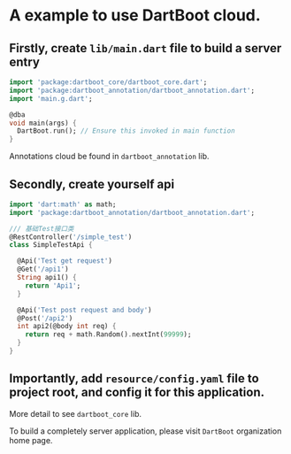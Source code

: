 # A example to use DartBoot cloud.


## Firstly, create `lib/main.dart` file to build a server entry

```dart
import 'package:dartboot_core/dartboot_core.dart';
import 'package:dartboot_annotation/dartboot_annotation.dart';
import 'main.g.dart';

@dba
void main(args) {
  DartBoot.run(); // Ensure this invoked in main function
}
```

Annotations cloud be found in `dartboot_annotation` lib.

## Secondly, create yourself api

```dart
import 'dart:math' as math;
import 'package:dartboot_annotation/dartboot_annotation.dart';

/// 基础Test接口类
@RestController('/simple_test')
class SimpleTestApi {

  @Api('Test get request')
  @Get('/api1')
  String api1() {
    return 'Api1';
  }

  @Api('Test post request and body')
  @Post('/api2')
  int api2(@body int req) {
    return req + math.Random().nextInt(99999);
  }
}
```

## Importantly, add `resource/config.yaml` file to project root, and config it for this application.

More detail to see `dartboot_core` lib.

To build a completely server application, please visit `DartBoot` organization home page.
